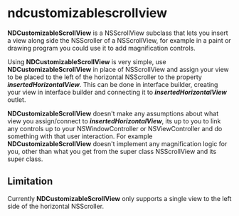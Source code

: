 ndcustomizablescrollview
========================

**NDCustomizableScrollView** is a NSScrollView subclass that lets you insert a view along side the NSScroller of a NSScrollView, for example in a paint or drawing program you could use it to add magnification controls.

Using **NDCustomizableScrollView** is very simple, use **NDCustomizableScrollView** in place of NSScrollView and assign your view to be placed to the left of the horizontal NSScroller to the property ***insertedHorizontalView***. This can be done in interface builder, creating your view in interface builder and connecting it to ***insertedHorizontalView*** outlet.

**NDCustomizableScrollView** doesn't make any assumptions about what view you assign/connect to ***insertedHorizontalView***, its up to you to link any controls up to your NSWindowController or NSViewController and do something with that user interaction. For example **NDCustomizableScrollView** doesn't implement any magnification logic for you, other than what you get from the super class NSScrollView and its super class.

Limitation
----------
Currently **NDCustomizableScrollView** only supports a single view to the left side of the horizontal NSScroller.


